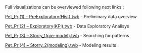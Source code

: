 Full visualizations can be overviewed following next links::

[Pet_Prj(1) – PreExploratory(Hist).twb](https://public.tableau.com/profile/yukochu#!/vizhome/Pet_Prj1PreExploratoryHist/AgeDebtIncome) - Preliminary data overview

[Pet_Prj(2) – Exploratory(KPI).twb](https://public.tableau.com/profile/yukochu#!/vizhome/Pet_Prj2ExploratoryAnalysisKPI/ExploratoryDashboard) - Data Exploratory Analisys

[Pet_Prj(3) – Storry_1(pre-model).twb](https://public.tableau.com/profile/yukochu#!/vizhome/Pet_Prj3Story_1pre-model/Exploratorystory) - Searching for patterns

[Pet_Prj(4) – Storry_2(modeling).twb](https://public.tableau.com/profile/yukochu#!/vizhome/Pet_Prj4Storry_2modeling/Modeling) - Modeling results


